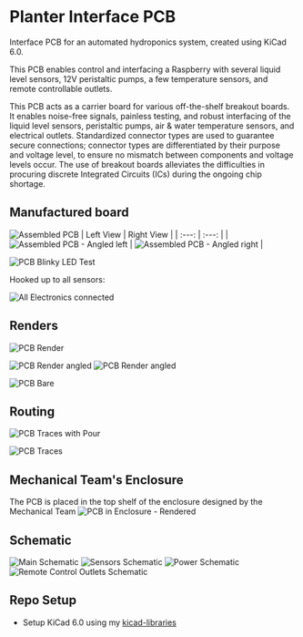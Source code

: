 # Planter Interface PCB

Interface PCB for an automated hydroponics system, created using KiCad 6.0. 

This PCB enables control and interfacing a Raspberry with several liquid level sensors, 12V peristaltic pumps, a few temperature sensors, and remote controllable outlets.

This PCB acts as a carrier board for various off-the-shelf breakout boards. It enables noise-free signals, painless testing, and robust interfacing of the liquid level sensors, peristaltic pumps, air & water temperature sensors, and electrical outlets. Standardized connector types are used to guarantee secure connections; connector types are differentiated by their purpose and voltage level, to ensure no mismatch between components and voltage levels occur. The use of breakout boards alleviates the difficulties in procuring discrete Integrated Circuits (ICs) during the ongoing chip shortage. 

## Manufactured board
![Assembled PCB](./Interface-PCB/images/PXL_20230214_154127185.jpg)
| Left View | Right View |
| :---: | :---: |
| ![Assembled PCB - Angled left](./Interface-PCB/images/PXL_20230214_154142134.jpg) | ![Assembled PCB - Angled right](./Interface-PCB/images/PXL_20230214_154159056.jpg) |

![PCB Blinky LED Test](./Interface-PCB/images/PXL_20230214_154650599.jpg)

Hooked up to all sensors:

![All Electronics connected](./Interface-PCB/images/PXL_20230221_001914518.jpg)
## Renders
![PCB Render](./Interface-PCB/images/09_Interface-PCB_render.png)

![PCB Render angled](./Interface-PCB/images/10_Interface-PCB_render_angled.png)
![PCB Render angled](./Interface-PCB/images/11_Interface-PCB_render_angled_transparent.png)

![PCB Bare](./Interface-PCB/images/08_Interface-PCB_bare.png)

## Routing
![PCB Traces with Pour](./Interface-PCB/images/04_Interface-PCB_complete_traces_pour.png)

![PCB Traces](./Interface-PCB/images/05_Interface-PCB_complete_traces.png)

## Mechanical Team's Enclosure
The PCB is placed in the top shelf of the enclosure designed by the Mechanical Team
![PCB in Enclosure - Rendered](./Interface-PCB/images/enclosure_render.png)


## Schematic

![Main Schematic](./Interface-PCB/PDF/Schematic/Interface-PCB.svg)
![Sensors Schematic](./Interface-PCB/PDF/Schematic/Interface-PCB-Sensors.svg)
![Power Schematic](./Interface-PCB/PDF/Schematic/Interface-PCB-Power_Distribution_and_Indicators.svg)
![Remote Control Outlets Schematic](./Interface-PCB/PDF/Schematic/Interface-PCB-Remote_Transistor_SubSystem.svg)

## Repo Setup
- Setup KiCad 6.0 using my [kicad-libraries](https://github.com/AbhinavA10/kicad-libraries)

